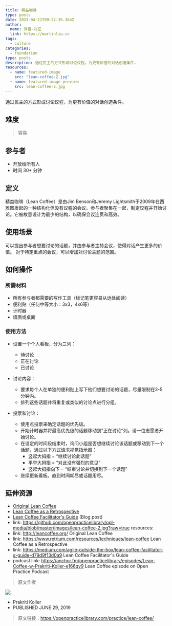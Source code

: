 ```yaml
---
title: 精益咖啡
type: posts
date: 2023-04-21T09:22:39.364Z
author:
  name: 译者-刘征
  link: https://martinliu.cn
tags:
  - culture
categories: 
  - foundation
type: posts
description: 通过民主的方式形成讨论议程，为更有价值的对话创造条件。
resources:
  - name: featured-image
    src: "lean-coffee-2.jpg"
  - name: featured-image-preview
    src: lean-coffee-2.jpg
---
```

通过民主的方式形成讨论议程，为更有价值的对话创造条件。
<!--more-->

## 难度

> 容易

## 参与者

- 开放给所有人
- 时间 30+ 分钟

## 定义

精益咖啡（Lean Coffee）是由Jim Benson和Jeremy Lightsmith于2009年在西雅图发起的一种结构化但没有议程的会议。参与者聚集在一起，制定议程并开始讨论。它被故意设计为最少的结构，以确保会议连贯和高效。

## 使用场景

可以提出参与者想要讨论的话题，并由参与者主持会议，使得对话产生更多的价值。
对于特定重点的会议，可以增加对讨论主题的范围。

## 如何操作

### 所需材料

* 所有参与者都需要的写作工具（标记笔更容易从远处阅读）
* 便利贴（任何中等大小：3x3，4x6等）
* 计时器
* 墙面或桌面

### 使用方法

* 设置一个个人看板，分为三列：
  * 待讨论
  * 正在讨论
  * 已讨论

* 讨论内容：
  * 要求每个人在单独的便利贴上写下他们想要讨论的话题，尽量限制在3-5分钟内。
  * 排列这些话题并将重复或类似的讨论点进行分组。

* 投票和讨论：
  * 使用点投票来确定话题的优先级。
  * 开始计时器并将最高优先级的话题移动到“正在讨论”列。请一位志愿者开始讨论。
  * 在设定的时间段结束时，询问小组是否想继续讨论该话题或移动到下一个话题，通过以下方式请求视觉指示器：
    * 竖起大拇指 = “继续讨论此话题”
    * 平举大拇指 = “对此没有强烈的意见”
    * 竖起大拇指向下 = “结束讨论并切换到下一个话题”
  * 继续更新看板。直到时间耗尽或话题用尽。

## 延伸资源

* [Original Lean Coffee](http://leancoffee.org/)
* [Lean Coffee as a Retrospective](https://www.retrium.com/resources/techniques/lean-coffee)
* [Lean Coffee Facilitator's Guide](https://medium.com/agile-outside-the-box/lean-coffee-facilitator-s-guide-d79d9f13d0a9) (Blog post)
* link: <https://github.com/openpracticelibrary/opl-media/blob/master/images/lean-coffee-2.jpg?raw=true>
resources:
* link: <http://leancoffee.org/>  Original Lean Coffee
* link: <https://www.retrium.com/resources/techniques/lean-coffee>  Lean Coffee as a Retrospective
* link: <https://medium.com/agile-outside-the-box/lean-coffee-facilitator-s-guide-d79d9f13d0a9> Lean Coffee Facilitator's Guide
* podcast link: <https://anchor.fm/openpracticelibrary/episodes/Lean-Coffee-w-Prakriti-Koller-e166qv9>  Lean Coffee episode on Open Practice Podcast

> 原文作者

![](https://github.com/prakritiverma.png)

- Prakriti Koller
- PUBLISHED JUNE 29, 2019

> 原文链接：<https://openpracticelibrary.com/practice/lean-coffee/>
